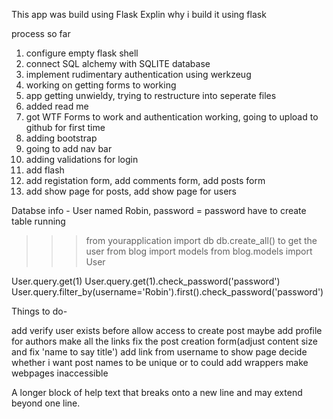 This app was build using Flask
    Explin why i build it using flask


process so far
1. configure empty flask shell
2. connect SQL alchemy with SQLITE database
3. implement rudimentary authentication using werkzeug
4. working on getting forms to working
5. app getting unwieldy, trying to restructure into seperate files
6. added read me
7. got WTF Forms to work and authentication working, going to upload to github for first time
8. adding bootstrap
9. going to add nav bar
10. adding validations for login
11. add flash
12. add registation form, add comments form, add posts form
13. add show page for posts, add show page for users


Databse info -
 User named Robin, password = password
 have to create table running
 >>> from yourapplication import db
>>> db.create_all()
to get the user
>>> from blog import models
>>> from blog.models import User

User.query.get(1)
User.query.get(1).check_password('password')
User.query.filter_by(username='Robin').first().check_password('password')

Things to do-

add verify user exists before allow access to create post
maybe add profile for authors
make all the links
fix the post creation form(adjust content size and fix 'name to say title')
add link from username to show page
decide whether i want post names to be unique or to
could add wrappers
make webpages inaccessible

 <span class="help-block">A longer block of help text that breaks onto a new line and may extend beyond one line.</span>